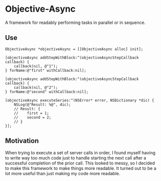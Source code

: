 Objective-Async
===============

A framework for readably performing tasks in parallel or in sequence. 


Use
-----
    ObjectiveAsync *objectiveAsync = [[ObjectiveAsync alloc] init];
    
    [objectiveAsync addStepWithBlock:^(objectiveAsyncStepCallback callback) {
        callback(nil, @"1");
    } forName:@"first" withCallback:nil];
    
    [objectiveAsync addStepWithBlock:^(objectiveAsyncStepCallback callback) {
        callback(nil, @"2");
    } forName:@"second" withCallback:nil];
    
    [objectiveAsync executeSeries:^(NSError* error, NSDictionary *dic) {
        NSLog(@"Result: %@", dic);
        // Result: {
        //    first = 1;
        //    second = 2;
        // }
    }];
    
Motivation
-----
When trying to execute a set of server calls in order, I found myself having to write way too much code just to handle starting the next call after a successful completion of the prior call.  This looked to messy, so I decided to make this framework to make things more readable.  It turned out to be a lot more useful than just making my code more readable.
